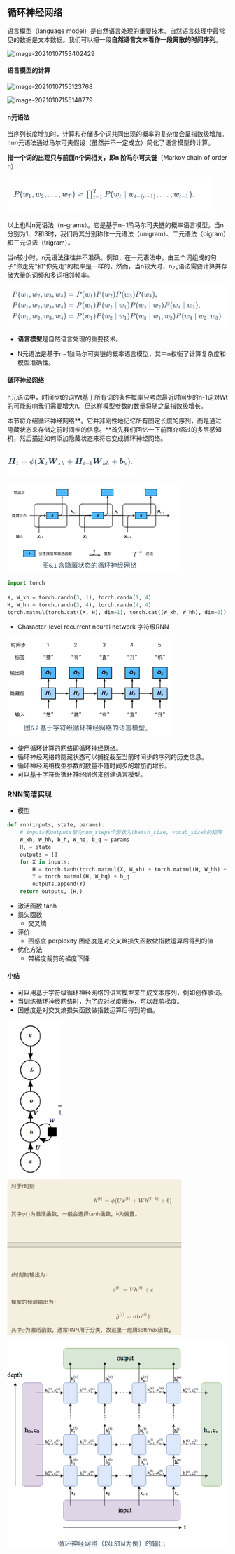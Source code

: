 ## 循环神经网络

语言模型（language model）是自然语言处理的重要技术。自然语言处理中最常见的数据是文本数据。我们可以把一段**自然语言文本看作一段离散的时间序列**。

![image-20210107153402429](file:///Users/tazim/Documents/deep/assets/image-20210107153402429.png?lastModify=1610006223)

#### 语言模型的计算

![image-20210107155123768](file:///Users/tazim/Documents/deep/assets/image-20210107155123768.png?lastModify=1610006223)

![image-20210107155148779](file:///Users/tazim/Documents/deep/assets/image-20210107155148779.png?lastModify=1610006223)

#### n元语法

当序列长度增加时，计算和存储多个词共同出现的概率的复杂度会呈指数级增加。nn*n*元语法通过马尔可夫假设（虽然并不一定成立）简化了语言模型的计算。

**指一个词的出现只与前面n个词相关，即n 阶马尔可夫链**（Markov chain of order n）

![image-20210107160039092](./assets/image-20210107160039092.png)

以上也叫n元语法（n-grams）。它是基于n−1阶马尔可夫链的概率语言模型。当n分别为1、2和3时，我们将其分别称作一元语法（unigram）、二元语法（bigram）和三元语法（trigram）。

当n较小时，n元语法往往并不准确。例如，在一元语法中，由三个词组成的句子“你走先”和“你先走”的概率是一样的。然而，当n较大时，n元语法需要计算并存储大量的词频和多词相邻频率。

![image-20210107161015814](./assets/image-20210107161015814.png)

- **语言模型**是自然语言处理的重要技术。

- N元语法是基于n−1阶马尔可夫链的概率语言模型，其中n权衡了计算复杂度和模型准确性。

#### 循环神经网络

n元语法中，时间步t的词Wt基于所有词的条件概率只考虑最近时间步的n-1词对Wt的可能影响我们需要增大n。但这样模型参数的数量将随之呈指数级增长。

本节将介绍循环神经网络**。它并非刚性地记忆所有固定长度的序列，而是通过隐藏状态来存储之前时间步的信息。**首先我们回忆一下前面介绍过的多层感知机，然后描述如何添加隐藏状态来将它变成循环神经网络。

<img src="./assets/image-20210107164555856.png" alt="image-20210107164555856"  />

![image-20210107164742354](./assets/image-20210107164742354.png)

```python
import torch

X, W_xh = torch.randn(3, 1), torch.randn(1, 4)
H, W_hh = torch.randn(3, 4), torch.randn(4, 4)
torch.matmul(torch.cat((X, H), dim=1), torch.cat((W_xh, W_hh), dim=0))
```

- Character-level recurrent neural network 字符级RNN

![image-20210107164906512](./assets/image-20210107164906512.png)

- 使用循环计算的网络即循环神经网络。
- 循环神经网络的隐藏状态可以捕捉截至当前时间步的序列的历史信息。
- 循环神经网络模型参数的数量不随时间步的增加而增长。
- 可以基于字符级循环神经网络来创建语言模型。

### RNN简洁实现

- 模型

```python
def rnn(inputs, state, params):
    # inputs和outputs皆为num_steps个形状为(batch_size, vocab_size)的矩阵
    W_xh, W_hh, b_h, W_hq, b_q = params
    H, = state
    outputs = []
    for X in inputs:
        H = torch.tanh(torch.matmul(X, W_xh) + torch.matmul(H, W_hh) + b_h)
        Y = torch.matmul(H, W_hq) + b_q
        outputs.append(Y)
    return outputs, (H,)

```

- 激活函数 tanh
- 损失函数
  - 交叉熵
- 评价
  - 困惑度 perplexity  困惑度是对交叉熵损失函数做指数运算后得到的值
- 优化方法
  - 带梯度裁剪的梯度下降

#### 小结

- 可以用基于字符级循环神经网络的语言模型来生成文本序列，例如创作歌词。
- 当训练循环神经网络时，为了应对梯度爆炸，可以裁剪梯度。
- 困惑度是对交叉熵损失函数做指数运算后得到的值。



<img src="assets/image-20210301145254076.png" alt="image-20210301145254076" style="zoom:50%;" /><img src="assets/image-20210301145316040.png" alt="image-20210301145316040" style="zoom:50%;" />

![image-20210301193931224](assets/image-20210301193931224.png)



































